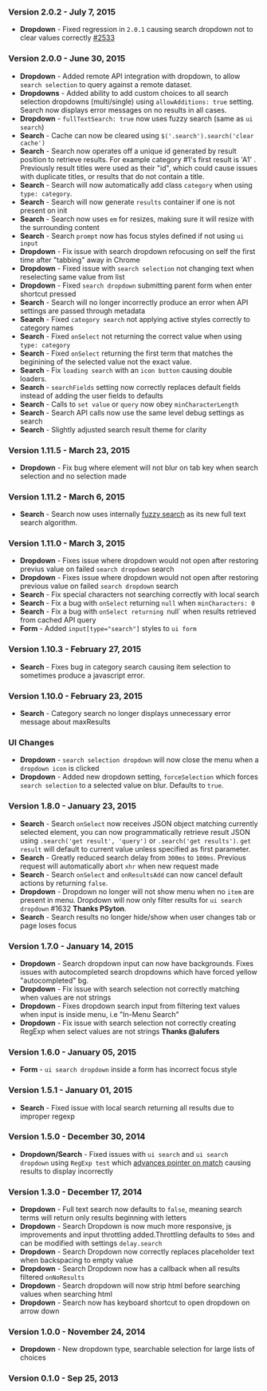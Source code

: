 ### Version 2.0.2 - July 7, 2015

- **Dropdown** - Fixed regression in `2.0.1` causing search dropdown not to clear values correctly [#2533](https://github.com/Semantic-Org/Semantic-UI/issues/2533)

### Version 2.0.0 - June 30, 2015

- **Dropdown** - Added remote API integration with dropdown, to allow `search selection` to query against a remote dataset.
- **Dropdowns** - Added ability to add custom choices to all search selection dropdowns (multi/single) using `allowAdditions: true` setting. Search now displays error messages on no results in all cases.
- **Dropdown** - `fullTextSearch: true` now uses fuzzy search (same as `ui search`)
- **Search** - Cache can now be cleared using `$('.search').search('clear cache')`
- **Search** - Search now operates off a unique id generated by result position to retrieve results. For example category #1's first result is 'A1' . Previously result titles were used as their "id", which could cause issues with duplicate titles, or results that do not contain a title.
- **Search** - Search will now automatically add class `category` when using `type: category`.
- **Search** - Search will now generate `results` container if one is not present on init
- **Search** - Search now uses `em` for resizes, making sure it will resize with the surrounding content
- **Search** - Search `prompt` now has focus styles defined if not using `ui input`
- **Dropdown** - Fix issue with search dropdown refocusing on self the first time after "tabbing" away in Chrome
- **Dropdown** - Fixed issue with `search selection` not changing text when reselecting same value from list
- **Dropdown** - Fixed `search dropdown` submitting parent form when enter shortcut pressed
- **Search** - Search will no longer incorrectly produce an error when API settings are passed through metadata
- **Search** - Fixed `category search` not applying active styles correctly to category names
- **Search** - Fixed `onSelect` not returning the correct value when using `type: category`
- **Search** - Fixed `onSelect` returning the first term that matches the beginining of the selected value not the exact value.
- **Search** - Fix `loading search` with an `icon button` causing double loaders.
- **Search** - `searchFields` setting now correctly replaces default fields instead of adding the user fields to defaults
- **Search** - Calls to `set value` or `query` now obey `minCharacterLength`
- **Search** - Search API calls now use the same level debug settings as search
- **Search** - Slightly adjusted search result theme for clarity

### Version 1.11.5 - March 23, 2015

- **Dropdown** - Fix bug where element will not blur on tab key when search selection and no selection made

### Version 1.11.2 - March 6, 2015

- **Search** - Search now uses internally [fuzzy search](https://github.com/bevacqua/fuzzysearch) as its new full text search algorithm.

### Version 1.11.0 - March 3, 2015

- **Dropdown** - Fixes issue where dropdown would not open after restoring previus value on failed `search dropdown` search
- **Dropdown** - Fixes issue where dropdown would not open after restoring previous value on failed `search dropdown` search
- **Search** - Fix special characters not searching correctly with local search
- **Search** - Fix a bug with `onSelect` returning `null` when `minCharacters: 0`
- **Search** - Fix a bug with `onSelect returning `null` when results retrieved from cached API query
- **Form** - Added `input[type="search"]` styles to `ui form`

### Version 1.10.3 - February 27, 2015

- **Search** - Fixes bug in category search causing item selection to sometimes produce a javascript error.

### Version 1.10.0 - February 23, 2015

- **Search** - Category search no longer displays unnecessary error message about maxResults

### UI Changes

- **Dropdown** - `search selection dropdown` will now close the menu when a `dropdown icon` is clicked
- **Dropdown** - Added new dropdown setting, `forceSelection` which forces `search selection` to a selected value on blur. Defaults to `true`.

### Version 1.8.0 - January 23, 2015

- **Search** - Search `onSelect` now receives JSON object matching currently selected element, you can now programmatically retrieve result JSON using `.search('get result', 'query')` or `.search('get results')`. `get result` will default to current value unless specified as first parameter.
- **Search** - Greatly reduced search delay from `300ms` to `100ms`. Previous request will automatically abort `xhr` when new request made
- **Search** - Search `onSelect` and `onResultsAdd` can now cancel default actions by returning `false`.
- **Dropdown** - Dropdown no longer will not show menu when no `item` are present in menu. Dropdown will now only filter results for `ui search dropdown` #1632 **Thanks PSyton**.
- **Search** - Search results no longer hide/show when user changes tab or page loses focus

### Version 1.7.0 - January 14, 2015

- **Dropdown** - Search dropdown input can now have backgrounds. Fixes issues with autocompleted search dropdowns which have forced yellow "autocompleted" bg.
- **Dropdown** - Fix issue with search selection not correctly matching when values are not strings
- **Dropdown** - Fixes dropdown search input from filtering text values when input is inside menu, i.e "In-Menu Search"
- **Dropdown** - Fix issue with search selection not correctly creating RegExp when select values are not strings **Thanks @alufers**

### Version 1.6.0 - January 05, 2015

- **Form** - ``ui search dropdown`` inside a form has incorrect focus style

### Version 1.5.1 - January 01, 2015

- **Search** - Fixed issue with local search returning all results due to improper regexp

### Version 1.5.0 - December 30, 2014

- **Dropdown/Search** - Fixed issues with ``ui search`` and ``ui search dropdown`` using ``RegExp test`` which [advances pointer on match](https://developer.mozilla.org/en-US/docs/Web/JavaScript/Reference/Global_Objects/RegExp/test) causing results to display incorrectly

### Version 1.3.0 - December 17, 2014

- **Dropdown** - Full text search now defaults to ``false``, meaning search terms will return only results beginning with letters
- **Dropdown** - Search Dropdown is now much more responsive, js improvements and input throttling added.Throttling defaults to `50ms` and can be modified with settings ``delay.search``
- **Dropdown** - Search Dropdown now correctly replaces placeholder text when backspacing to empty value
- **Dropdown** - Search Dropdown now has a callback when all results filtered ``onNoResults``
- **Dropdown** - Search dropdown will now strip html before searching values when searching html
- **Dropdown** - Search now has keyboard shortcut to open dropdown on arrow down

### Version 1.0.0 - November 24, 2014

- **Dropdown** - New dropdown type, searchable selection for large lists of choices

### Version 0.1.0 - Sep 25, 2013